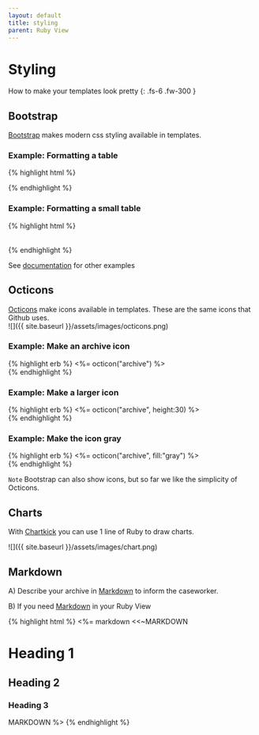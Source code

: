 ```yaml
---
layout: default
title: styling
parent: Ruby View
---
```

# Styling
How to make your templates look pretty
{: .fs-6 .fw-300 }

## Bootstrap
[Bootstrap](https://getbootstrap.com) makes modern css styling available in templates. 
### Example: Formatting a table
{% highlight html %}
  <table class="table">
{% endhighlight %}

### Example: Formatting a small table
{% highlight html %}
  <table class="table table-sm">
{% endhighlight %}

See [documentation](https://getbootstrap.com) for other examples

## Octicons
[Octicons](https://primer.style/foundations/icons) make icons available in templates. These are the same icons that Github uses. \
![]({{ site.baseurl }}/assets/images/octicons.png)

### Example: Make an archive icon
{% highlight erb %}
  <%= octicon("archive") %>  
{% endhighlight %}

### Example: Make a larger icon
{% highlight erb %}
  <%= octicon("archive", height:30) %>  
{% endhighlight %}

### Example: Make the icon gray
{% highlight erb %}
  <%= octicon("archive", fill:"gray") %>  
{% endhighlight %}

`Note` Bootstrap can also show icons, but so far we like the simplicity of Octicons.

## Charts
With [Chartkick](https://chartkick.com) you can use 1 line of Ruby to draw charts.

![]({{ site.baseurl }}/assets/images/chart.png)

## Markdown
A) Describe your archive in [Markdown](https://www.markdownguide.org/basic-syntax/) to inform the caseworker.

B) If you need [Markdown](https://www.markdownguide.org/basic-syntax/) in your Ruby View

{% highlight html %}
<%= markdown <<~MARKDOWN
# Heading 1

## Heading 2

### Heading 3
MARKDOWN
%>
{% endhighlight %}
